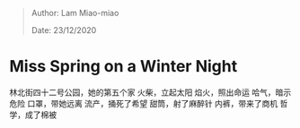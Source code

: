 > Author: Lam Miao-miao
> 
> Date: 23/12/2020



# Miss Spring on a Winter Night

林北街四十二号公园，她的第五个家
火柴，立起太阳
焰火，照出命运
哈气，暗示危险
口罩，带她远离
流产，捅死了希望
甜筒，射了麻醉针
内裤，带来了商机
哲学，成了棉被

